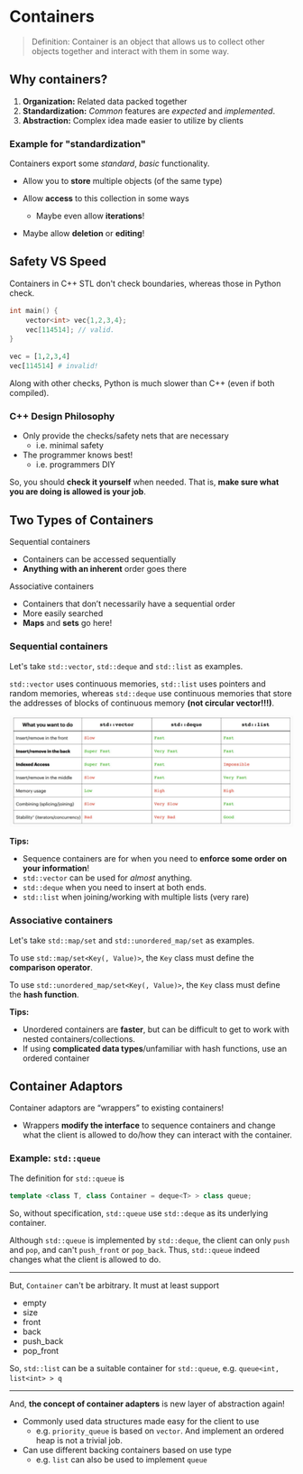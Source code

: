 # Containers

> Definition: Container is an object that allows us to collect other objects together and interact with them in some way.

## Why containers?

1. **Organization:** Related data packed together
2. **Standardization:** *Common* features are *expected* and *implemented*.
3. **Abstraction:** Complex idea made easier to utilize by clients

### Example for "standardization"

Containers export some *standard*, *basic* functionality.

- Allow you to **store** multiple objects (of the same type)
- Allow **access** to this collection in some ways
  - Maybe even allow **iterations**!

- Maybe allow **deletion** or **editing**!

## Safety VS Speed

Containers in C++ STL don't check boundaries, whereas those in Python check.

```cpp
int main() {
    vector<int> vec{1,2,3,4};
    vec[114514]; // valid.
}
```

```python
vec = [1,2,3,4]
vec[114514] # invalid!
```

Along with other checks, Python is much slower than C++ (even if both compiled).

### C++ Design Philosophy

- Only provide the checks/safety nets that are necessary
  - i.e. minimal safety
- The programmer knows best!
  - i.e. programmers DIY

So, you should **check it yourself** when needed. That is, **make sure what you are doing is allowed is your job**.

## Two Types of Containers

Sequential containers

- Containers can be accessed sequentially
- **Anything with an inherent** order goes there

Associative containers

- Containers that don’t necessarily have a sequential order
- More easily searched
- **Maps** and **sets** go here!

### Sequential containers

Let's take `std::vector`, `std::deque` and `std::list` as examples.

`std::vector` uses continuous memories, `std::list` uses pointers and random memories, whereas `std::deque` use continuous memories that store the addresses of blocks of continuous memory **(not circular vector!!!)**.

<img src="img/vector-deque-list-comparison.png" alt="image-20240104135630385" style="zoom:50%;" />

**Tips:**

- Sequence containers are for when you need to **enforce some order on your information**!
- `std::vector` can be used for *almost* anything.
- `std::deque` when you need to insert at both ends.
- `std::list` when joining/working with multiple lists (very rare)

### Associative containers

Let's take `std::map/set` and `std::unordered_map/set` as examples.

To use `std::map/set<Key(, Value)>`, the `Key` class must define the **comparison operator**.

To use `std::unordered_map/set<Key(, Value)>`, the `Key` class must define the **hash function**.



**Tips:**

- Unordered containers are **faster**, but can be difficult to get to work with nested containers/collections.
- If using **complicated data types**/unfamiliar with hash functions, use an ordered container

## Container Adaptors

Container adaptors are “wrappers” to existing containers!

- Wrappers **modify the interface** to sequence containers and change what the client is allowed to do/how they can interact with the container.

### Example: `std::queue`

The definition for `std::queue` is 

```cpp
template <class T, class Container = deque<T> > class queue;
```

So, without specification, `std::queue` use `std::deque` as its underlying container.

Although `std::queue` is implemented by `std::deque`, the client can only `push` and `pop`, and can't `push_front` or `pop_back`. Thus, `std::queue` indeed changes what the client is allowed to do.

---

But, `Container` can't be arbitrary. It must at least support 

- empty
- size
- front
- back
- push_back
- pop_front

So, `std::list` can be a suitable container for `std::queue`, e.g. `queue<int, list<int> > q`

---

And, **the concept of container adapters** is new layer of abstraction again!

- Commonly used data structures made easy for the client to use 
  - e.g. `priority_queue` is based on `vector`. And implement an ordered heap is not a trivial job.
- Can use different backing containers based on use type
  - e.g. `list` can also be used to implement `queue`


